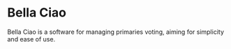 Bella Ciao
==========

Bella Ciao is a software for managing primaries voting, aiming for simplicity and ease of use.
